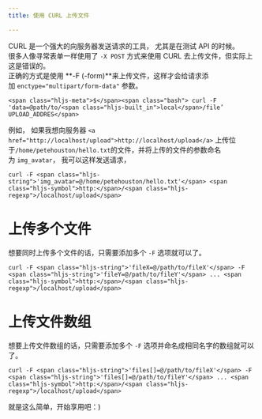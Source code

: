 ```yaml
---
title: 使用 CURL 上传文件

---
```

CURL 是一个强大的向服务器发送请求的工具， 尤其是在测试 API 的时候。  
很多人像寻常表单一样使用了 `-X POST` 方式来使用 CURL 去上传文件，但实际上这是错误的。  
正确的方式是使用 **-F (-form)**来上传文件，这样才会给请求添加 `enctype="multipart/form-data"` 参数。

    <span class="hljs-meta">$</span><span class="bash"> curl -F 'data=@path/to/<span class="hljs-built_in">local</span>/file’ UPLOAD_ADDRES</span>

例如， 如果我想向服务器 `<a href="http://localhost/upload">http://localhost/upload</a>` 上传位于`/home/petehouston/hello.txt`的文件，并将上传的文件的参数命名为 `img_avatar`， 我可以这样发送请求，

    curl -F <span class="hljs-string">'img_avatar=@/home/petehouston/hello.txt'</span> <span class="hljs-symbol">http:</span>/<span class="hljs-regexp">/localhost/upload</span>

# 上传多个文件

想要同时上传多个文件的话，只需要添加多个 `-F` 选项就可以了。

    curl -F <span class="hljs-string">'fileX=@/path/to/fileX'</span> -F <span class="hljs-string">'fileY=@/path/to/fileY'</span> ... <span class="hljs-symbol">http:</span>/<span class="hljs-regexp">/localhost/upload</span>

# 上传文件数组

想要上传文件数组的话，只需要添加多个 `-F` 选项并命名成相同名字的数组就可以了。

    curl -F <span class="hljs-string">'files[]=@/path/to/fileX'</span> -F <span class="hljs-string">'files[]=@/path/to/fileY'</span> ... <span class="hljs-symbol">http:</span>/<span class="hljs-regexp">/localhost/upload</span>

就是这么简单，开始享用吧：)

